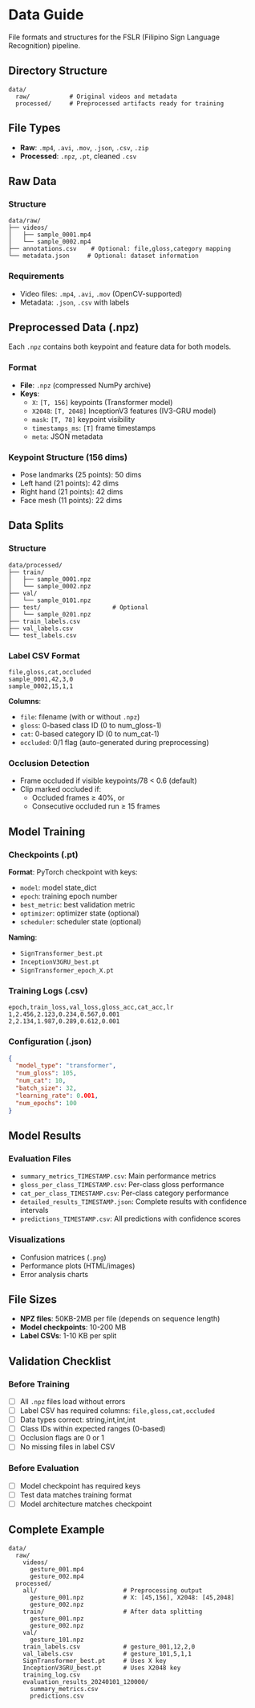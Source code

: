 # Data Guide

File formats and structures for the FSLR (Filipino Sign Language Recognition) pipeline.

## Directory Structure

```
data/
  raw/           # Original videos and metadata
  processed/     # Preprocessed artifacts ready for training
```

## File Types

- **Raw**: `.mp4`, `.avi`, `.mov`, `.json`, `.csv`, `.zip`
- **Processed**: `.npz`, `.pt`, cleaned `.csv`

## Raw Data

### Structure

```
data/raw/
├── videos/
│   ├── sample_0001.mp4
│   └── sample_0002.mp4
├── annotations.csv    # Optional: file,gloss,category mapping
└── metadata.json     # Optional: dataset information
```

### Requirements

- Video files: `.mp4`, `.avi`, `.mov` (OpenCV-supported)
- Metadata: `.json`, `.csv` with labels

## Preprocessed Data (.npz)

Each `.npz` contains both keypoint and feature data for both models.

### Format

- **File**: `.npz` (compressed NumPy archive)
- **Keys**:
  - `X`: `[T, 156]` keypoints (Transformer model)
  - `X2048`: `[T, 2048]` InceptionV3 features (IV3-GRU model)
  - `mask`: `[T, 78]` keypoint visibility
  - `timestamps_ms`: `[T]` frame timestamps
  - `meta`: JSON metadata

### Keypoint Structure (156 dims)

- Pose landmarks (25 points): 50 dims
- Left hand (21 points): 42 dims
- Right hand (21 points): 42 dims
- Face mesh (11 points): 22 dims

## Data Splits

### Structure

```
data/processed/
├── train/
│   ├── sample_0001.npz
│   └── sample_0002.npz
├── val/
│   └── sample_0101.npz
├── test/                    # Optional
│   └── sample_0201.npz
├── train_labels.csv
├── val_labels.csv
└── test_labels.csv
```

### Label CSV Format

```csv
file,gloss,cat,occluded
sample_0001,42,3,0
sample_0002,15,1,1
```

**Columns**:

- `file`: filename (with or without `.npz`)
- `gloss`: 0-based class ID (0 to num_gloss-1)
- `cat`: 0-based category ID (0 to num_cat-1)
- `occluded`: 0/1 flag (auto-generated during preprocessing)

### Occlusion Detection

- Frame occluded if visible keypoints/78 < 0.6 (default)
- Clip marked occluded if:
  - Occluded frames ≥ 40%, or
  - Consecutive occluded run ≥ 15 frames

## Model Training

### Checkpoints (.pt)

**Format**: PyTorch checkpoint with keys:

- `model`: model state_dict
- `epoch`: training epoch number
- `best_metric`: best validation metric
- `optimizer`: optimizer state (optional)
- `scheduler`: scheduler state (optional)

**Naming**:

- `SignTransformer_best.pt`
- `InceptionV3GRU_best.pt`
- `SignTransformer_epoch_X.pt`

### Training Logs (.csv)

```csv
epoch,train_loss,val_loss,gloss_acc,cat_acc,lr
1,2.456,2.123,0.234,0.567,0.001
2,2.134,1.987,0.289,0.612,0.001
```

### Configuration (.json)

```json
{
  "model_type": "transformer",
  "num_gloss": 105,
  "num_cat": 10,
  "batch_size": 32,
  "learning_rate": 0.001,
  "num_epochs": 100
}
```

## Model Results

### Evaluation Files

- `summary_metrics_TIMESTAMP.csv`: Main performance metrics
- `gloss_per_class_TIMESTAMP.csv`: Per-class gloss performance
- `cat_per_class_TIMESTAMP.csv`: Per-class category performance
- `detailed_results_TIMESTAMP.json`: Complete results with confidence intervals
- `predictions_TIMESTAMP.csv`: All predictions with confidence scores

### Visualizations

- Confusion matrices (`.png`)
- Performance plots (HTML/images)
- Error analysis charts

## File Sizes

- **NPZ files**: 50KB-2MB per file (depends on sequence length)
- **Model checkpoints**: 10-200 MB
- **Label CSVs**: 1-10 KB per split

## Validation Checklist

### Before Training

- [ ] All `.npz` files load without errors
- [ ] Label CSV has required columns: `file,gloss,cat,occluded`
- [ ] Data types correct: string,int,int,int
- [ ] Class IDs within expected ranges (0-based)
- [ ] Occlusion flags are 0 or 1
- [ ] No missing files in label CSV

### Before Evaluation

- [ ] Model checkpoint has required keys
- [ ] Test data matches training format
- [ ] Model architecture matches checkpoint

## Complete Example

```
data/
  raw/
    videos/
      gesture_001.mp4
      gesture_002.mp4
  processed/
    all/                        # Preprocessing output
      gesture_001.npz           # X: [45,156], X2048: [45,2048]
      gesture_002.npz
    train/                      # After data splitting
      gesture_001.npz
      gesture_002.npz
    val/
      gesture_101.npz
    train_labels.csv            # gesture_001,12,2,0
    val_labels.csv              # gesture_101,5,1,1
    SignTransformer_best.pt     # Uses X key
    InceptionV3GRU_best.pt      # Uses X2048 key
    training_log.csv
    evaluation_results_20240101_120000/
      summary_metrics.csv
      predictions.csv
```
